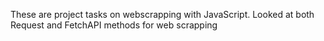 These are project tasks on webscrapping with JavaScript. Looked at both Request and FetchAPI methods for web scrapping
